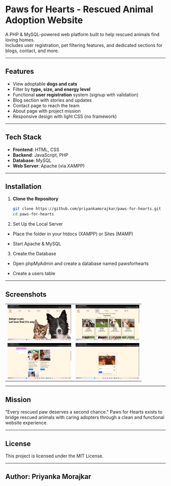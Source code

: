 # Paws for Hearts - Rescued Animal Adoption Website

A PHP & MySQL-powered web platform built to help rescued animals find loving homes.  
Includes user registration, pet filtering features, and dedicated sections for blogs, contact, and more.

---

## Features

- View adoptable **dogs and cats**
- Filter by **type, size, and energy level**
- Functional **user registration** system (signup with validation)
- Blog section with stories and updates
- Contact page to reach the team
- About page with project mission
- Responsive design with light CSS (no framework)

---

## Tech Stack

- **Frontend**: HTML, CSS
- **Backend**: JavaScript, PHP  
- **Database**: MySQL  
- **Web Server**: Apache (via XAMPP)

---

## Installation

1. **Clone the Repository**

   ```bash
   git clone https://github.com/priyankamorajkar/paws-for-hearts.git
   cd paws-for-hearts
   ```
2. Set Up the Local Server

- Place the folder in your htdocs (XAMPP) or Sites (MAMP)

- Start Apache & MySQL

3. Create the Database

- Open phpMyAdmin and create a database named pawsforhearts

- Create a users table

---

## Screenshots

<table>
    <tr>
        <td><img src="assets/homepage.png" alt="Home Page" width="200"></td>
        <td><img src="assets/dog_filter.png" alt="Dog Filter" width="200"></td>
    </tr>
    <tr>
        <td><img src="assets/blog.png" alt="Blog" width="200"></td>
        <td><img src="assets/login.png" alt="Login Page" width="200"></td>
    </tr>
</table>

---

## Mission
"Every rescued paw deserves a second chance."
Paws for Hearts exists to bridge rescued animals with caring adopters through a clean and functional website experience.

---

## License
This project is licensed under the MIT License.

---

## Author: Priyanka Morajkar
